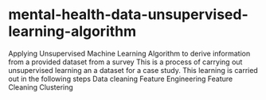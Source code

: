 # mental-health-data-unsupervised-learning-algorithm
Applying Unsupervised Machine Learning Algorithm to derive information from a provided dataset from a survey
This is a process of carrying out unsupervised learning an a dataset for a case study.
This learning is carried out in the following steps
Data cleaning
Feature Engineering
Feature Cleaning
Clustering
